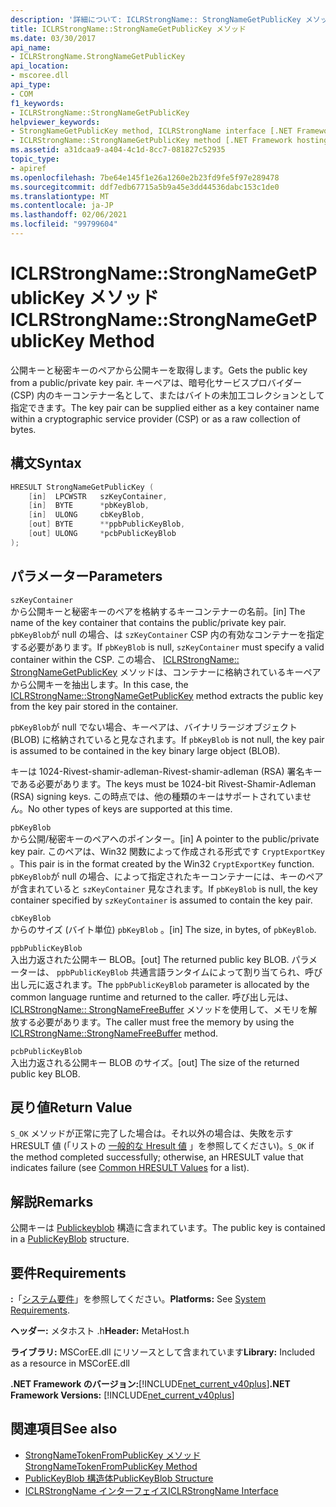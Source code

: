 ```yaml
---
description: '詳細について: ICLRStrongName:: StrongNameGetPublicKey メソッド'
title: ICLRStrongName::StrongNameGetPublicKey メソッド
ms.date: 03/30/2017
api_name:
- ICLRStrongName.StrongNameGetPublicKey
api_location:
- mscoree.dll
api_type:
- COM
f1_keywords:
- ICLRStrongName::StrongNameGetPublicKey
helpviewer_keywords:
- StrongNameGetPublicKey method, ICLRStrongName interface [.NET Framework hosting]
- ICLRStrongName::StrongNameGetPublicKey method [.NET Framework hosting]
ms.assetid: a31dcaa9-a404-4c1d-8cc7-081827c52935
topic_type:
- apiref
ms.openlocfilehash: 7be64e145f1e26a1260e2b23fd9fe5f97e289478
ms.sourcegitcommit: ddf7edb67715a5b9a45e3dd44536dabc153c1de0
ms.translationtype: MT
ms.contentlocale: ja-JP
ms.lasthandoff: 02/06/2021
ms.locfileid: "99799604"
---
```

# <a name="iclrstrongnamestrongnamegetpublickey-method"></a><span data-ttu-id="3b8fd-103">ICLRStrongName::StrongNameGetPublicKey メソッド</span><span class="sxs-lookup"><span data-stu-id="3b8fd-103">ICLRStrongName::StrongNameGetPublicKey Method</span></span>

<span data-ttu-id="3b8fd-104">公開キーと秘密キーのペアから公開キーを取得します。</span><span class="sxs-lookup"><span data-stu-id="3b8fd-104">Gets the public key from a public/private key pair.</span></span> <span data-ttu-id="3b8fd-105">キーペアは、暗号化サービスプロバイダー (CSP) 内のキーコンテナー名として、またはバイトの未加工コレクションとして指定できます。</span><span class="sxs-lookup"><span data-stu-id="3b8fd-105">The key pair can be supplied either as a key container name within a cryptographic service provider (CSP) or as a raw collection of bytes.</span></span>  
  
## <a name="syntax"></a><span data-ttu-id="3b8fd-106">構文</span><span class="sxs-lookup"><span data-stu-id="3b8fd-106">Syntax</span></span>  
  
```cpp  
HRESULT StrongNameGetPublicKey (
    [in]  LPCWSTR   szKeyContainer,  
    [in]  BYTE      *pbKeyBlob,  
    [in]  ULONG     cbKeyBlob,  
    [out] BYTE      **ppbPublicKeyBlob,  
    [out] ULONG     *pcbPublicKeyBlob  
);  
```  
  
## <a name="parameters"></a><span data-ttu-id="3b8fd-107">パラメーター</span><span class="sxs-lookup"><span data-stu-id="3b8fd-107">Parameters</span></span>  

 `szKeyContainer`  
 <span data-ttu-id="3b8fd-108">から公開キーと秘密キーのペアを格納するキーコンテナーの名前。</span><span class="sxs-lookup"><span data-stu-id="3b8fd-108">[in] The name of the key container that contains the public/private key pair.</span></span> <span data-ttu-id="3b8fd-109">`pbKeyBlob`が null の場合、は `szKeyContainer` CSP 内の有効なコンテナーを指定する必要があります。</span><span class="sxs-lookup"><span data-stu-id="3b8fd-109">If `pbKeyBlob` is null, `szKeyContainer` must specify a valid container within the CSP.</span></span> <span data-ttu-id="3b8fd-110">この場合、 [ICLRStrongName:: StrongNameGetPublicKey](iclrstrongname-strongnamegetpublickey-method.md) メソッドは、コンテナーに格納されているキーペアから公開キーを抽出します。</span><span class="sxs-lookup"><span data-stu-id="3b8fd-110">In this case, the [ICLRStrongName::StrongNameGetPublicKey](iclrstrongname-strongnamegetpublickey-method.md) method extracts the public key from the key pair stored in the container.</span></span>  
  
 <span data-ttu-id="3b8fd-111">`pbKeyBlob`が null でない場合、キーペアは、バイナリラージオブジェクト (BLOB) に格納されていると見なされます。</span><span class="sxs-lookup"><span data-stu-id="3b8fd-111">If `pbKeyBlob` is not null, the key pair is assumed to be contained in the key binary large object (BLOB).</span></span>  
  
 <span data-ttu-id="3b8fd-112">キーは 1024-Rivest-shamir-adleman-Rivest-shamir-adleman (RSA) 署名キーである必要があります。</span><span class="sxs-lookup"><span data-stu-id="3b8fd-112">The keys must be 1024-bit Rivest-Shamir-Adleman (RSA) signing keys.</span></span> <span data-ttu-id="3b8fd-113">この時点では、他の種類のキーはサポートされていません。</span><span class="sxs-lookup"><span data-stu-id="3b8fd-113">No other types of keys are supported at this time.</span></span>  
  
 `pbKeyBlob`  
 <span data-ttu-id="3b8fd-114">から公開/秘密キーのペアへのポインター。</span><span class="sxs-lookup"><span data-stu-id="3b8fd-114">[in] A pointer to the public/private key pair.</span></span> <span data-ttu-id="3b8fd-115">このペアは、Win32 関数によって作成される形式です `CryptExportKey` 。</span><span class="sxs-lookup"><span data-stu-id="3b8fd-115">This pair is in the format created by the Win32 `CryptExportKey` function.</span></span> <span data-ttu-id="3b8fd-116">`pbKeyBlob`が null の場合、によって指定されたキーコンテナーには、キーのペアが含まれていると `szKeyContainer` 見なされます。</span><span class="sxs-lookup"><span data-stu-id="3b8fd-116">If `pbKeyBlob` is null, the key container specified by `szKeyContainer` is assumed to contain the key pair.</span></span>  
  
 `cbKeyBlob`  
 <span data-ttu-id="3b8fd-117">からのサイズ (バイト単位) `pbKeyBlob` 。</span><span class="sxs-lookup"><span data-stu-id="3b8fd-117">[in] The size, in bytes, of `pbKeyBlob`.</span></span>  
  
 `ppbPublicKeyBlob`  
 <span data-ttu-id="3b8fd-118">入出力返された公開キー BLOB。</span><span class="sxs-lookup"><span data-stu-id="3b8fd-118">[out] The returned public key BLOB.</span></span> <span data-ttu-id="3b8fd-119">パラメーターは、 `ppbPublicKeyBlob` 共通言語ランタイムによって割り当てられ、呼び出し元に返されます。</span><span class="sxs-lookup"><span data-stu-id="3b8fd-119">The `ppbPublicKeyBlob` parameter is allocated by the common language runtime and returned to the caller.</span></span> <span data-ttu-id="3b8fd-120">呼び出し元は、 [ICLRStrongName:: StrongNameFreeBuffer](iclrstrongname-strongnamefreebuffer-method.md) メソッドを使用して、メモリを解放する必要があります。</span><span class="sxs-lookup"><span data-stu-id="3b8fd-120">The caller must free the memory by using the [ICLRStrongName::StrongNameFreeBuffer](iclrstrongname-strongnamefreebuffer-method.md) method.</span></span>  
  
 `pcbPublicKeyBlob`  
 <span data-ttu-id="3b8fd-121">入出力返される公開キー BLOB のサイズ。</span><span class="sxs-lookup"><span data-stu-id="3b8fd-121">[out] The size of the returned public key BLOB.</span></span>  
  
## <a name="return-value"></a><span data-ttu-id="3b8fd-122">戻り値</span><span class="sxs-lookup"><span data-stu-id="3b8fd-122">Return Value</span></span>  

 <span data-ttu-id="3b8fd-123">`S_OK` メソッドが正常に完了した場合は。それ以外の場合は、失敗を示す HRESULT 値 (「リストの [一般的な Hresult 値](/windows/win32/seccrypto/common-hresult-values) 」を参照してください)。</span><span class="sxs-lookup"><span data-stu-id="3b8fd-123">`S_OK` if the method completed successfully; otherwise, an HRESULT value that indicates failure (see [Common HRESULT Values](/windows/win32/seccrypto/common-hresult-values) for a list).</span></span>  
  
## <a name="remarks"></a><span data-ttu-id="3b8fd-124">解説</span><span class="sxs-lookup"><span data-stu-id="3b8fd-124">Remarks</span></span>  

 <span data-ttu-id="3b8fd-125">公開キーは [Publickeyblob](../strong-naming/publickeyblob-structure.md) 構造に含まれています。</span><span class="sxs-lookup"><span data-stu-id="3b8fd-125">The public key is contained in a [PublicKeyBlob](../strong-naming/publickeyblob-structure.md) structure.</span></span>  
  
## <a name="requirements"></a><span data-ttu-id="3b8fd-126">要件</span><span class="sxs-lookup"><span data-stu-id="3b8fd-126">Requirements</span></span>  

 <span data-ttu-id="3b8fd-127">**:**「[システム要件](../../get-started/system-requirements.md)」を参照してください。</span><span class="sxs-lookup"><span data-stu-id="3b8fd-127">**Platforms:** See [System Requirements](../../get-started/system-requirements.md).</span></span>  
  
 <span data-ttu-id="3b8fd-128">**ヘッダー:** メタホスト .h</span><span class="sxs-lookup"><span data-stu-id="3b8fd-128">**Header:** MetaHost.h</span></span>  
  
 <span data-ttu-id="3b8fd-129">**ライブラリ:** MSCorEE.dll にリソースとして含まれています</span><span class="sxs-lookup"><span data-stu-id="3b8fd-129">**Library:** Included as a resource in MSCorEE.dll</span></span>  
  
 <span data-ttu-id="3b8fd-130">**.NET Framework のバージョン:**[!INCLUDE[net_current_v40plus](../../../../includes/net-current-v40plus-md.md)]</span><span class="sxs-lookup"><span data-stu-id="3b8fd-130">**.NET Framework Versions:** [!INCLUDE[net_current_v40plus](../../../../includes/net-current-v40plus-md.md)]</span></span>  
  
## <a name="see-also"></a><span data-ttu-id="3b8fd-131">関連項目</span><span class="sxs-lookup"><span data-stu-id="3b8fd-131">See also</span></span>

- [<span data-ttu-id="3b8fd-132">StrongNameTokenFromPublicKey メソッド</span><span class="sxs-lookup"><span data-stu-id="3b8fd-132">StrongNameTokenFromPublicKey Method</span></span>](iclrstrongname-strongnametokenfrompublickey-method.md)
- [<span data-ttu-id="3b8fd-133">PublicKeyBlob 構造体</span><span class="sxs-lookup"><span data-stu-id="3b8fd-133">PublicKeyBlob Structure</span></span>](../strong-naming/publickeyblob-structure.md)
- [<span data-ttu-id="3b8fd-134">ICLRStrongName インターフェイス</span><span class="sxs-lookup"><span data-stu-id="3b8fd-134">ICLRStrongName Interface</span></span>](iclrstrongname-interface.md)
